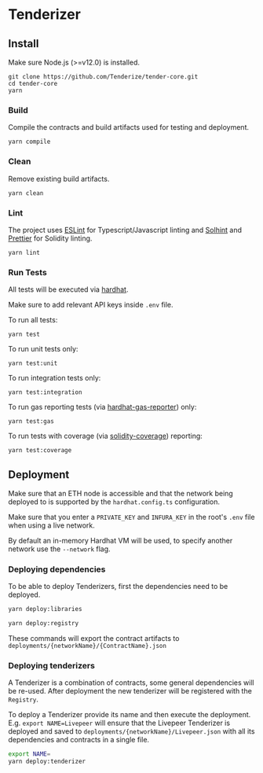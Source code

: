# Tenderizer

## Install

Make sure Node.js (>=v12.0) is installed.

```
git clone https://github.com/Tenderize/tender-core.git
cd tender-core
yarn
```

### Build

Compile the contracts and build artifacts used for testing and deployment.

```
yarn compile
```

### Clean

Remove existing build artifacts.

```
yarn clean
```

### Lint

The project uses [ESLint](https://github.com/eslint/eslint) for Typescript/Javascript linting and [Solhint](https://github.com/duaraghav8/Ethlint) and [Prettier](https://github.com/prettier-solidity/prettier-plugin-solidity) for Solidity linting.

```
yarn lint
```

### Run Tests

All tests will be executed via [hardhat](https://hardhat.org/guides/waffle-testing.html).

Make sure to add relevant API keys inside `.env` file.

To run all tests:

```
yarn test
```

To run unit tests only:

```
yarn test:unit
```

To run integration tests only:

```
yarn test:integration
```

To run gas reporting tests (via [hardhat-gas-reporter](https://hardhat.org/plugins/hardhat-gas-reporter.html)) only:

```
yarn test:gas
```

To run tests with coverage (via [solidity-coverage](https://github.com/sc-forks/solidity-coverage)) reporting:

```
yarn test:coverage
```

## Deployment

Make sure that an ETH node is accessible and that the network being deployed to is supported by the `hardhat.config.ts` configuration.

Make sure that you enter a `PRIVATE_KEY` and `INFURA_KEY` in the root's `.env` file when using a live network.

By default an in-memory Hardhat VM will be used, to specify another network use the `--network` flag.

### Deploying dependencies

To be able to deploy Tenderizers, first the dependencies need to be deployed.

```bash
yarn deploy:libraries
```

```bash
yarn deploy:registry
```

These commands will export the contract artifacts to `deployments/{networkName}/{ContractName}.json`

### Deploying tenderizers

A Tenderizer is a combination of contracts, some general dependencies will be re-used. After deployment the new tenderizer will be registered with the `Registry`.

To deploy a Tenderizer provide its name and then execute the deployment. E.g. `export NAME=Livepeer` will ensure that the Livepeer Tenderizer is deployed and saved to `deployments/{networkName}/Livepeer.json` with all its dependencies and contracts in a single file.

```bash
export NAME=
yarn deploy:tenderizer
```
